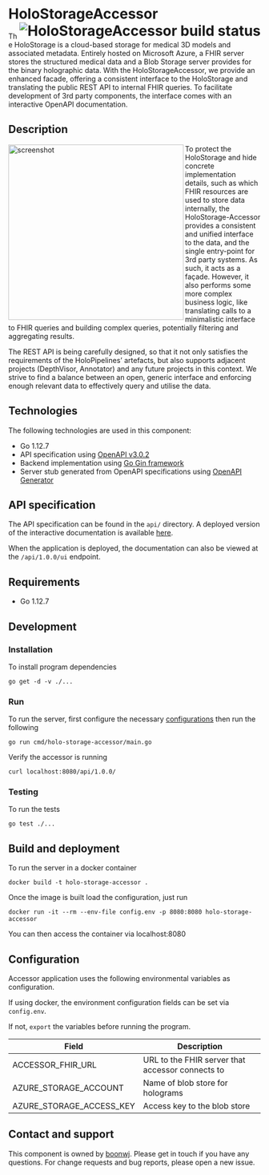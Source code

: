 # HoloStorageAccessor <a href="https://dev.azure.com/MSGOSHHOLO/HoloRepository/_build/latest?definitionId=1&branchName=dev"><img src="https://dev.azure.com/MSGOSHHOLO/HoloRepository/_apis/build/status/HoloRepository-Core?branchName=dev&jobName=HoloStorageAccessor" alt="HoloStorageAccessor build status" align="right" /></a>

The HoloStorage is a cloud-based storage for medical 3D models and associated metadata. Entirely hosted on Microsoft Azure, a FHIR server stores the structured medical data and a Blob Storage server provides for the binary holographic data. With the HoloStorageAccessor, we provide an enhanced facade, offering a consistent interface to the HoloStorage and translating the public REST API to internal FHIR queries. To facilitate development of 3rd party components, the interface comes with an interactive OpenAPI documentation.

## Description

<img src="https://user-images.githubusercontent.com/11090412/62010808-49d5b180-b167-11e9-9ce7-7335aa616926.png" alt="screenshot" height="350" align="left" />
To protect the HoloStorage and hide concrete implementation details, such as which FHIR resources are used to store data internally, the HoloStorage-Accessor provides a consistent and unified interface to the data, and the single entry-point for 3rd party systems. As such, it acts as a façade. However, it also performs some more complex business logic, like translating calls to a minimalistic interface to FHIR queries and building complex queries, potentially filtering and aggregating results.

The REST API is being carefully designed, so that it not only satisfies the requirements of the HoloPipelines’ artefacts, but also supports adjacent projects (DepthVisor, Annotator) and any future projects in this context. We strive to find a balance between an open, generic interface and enforcing enough relevant data to effectively query and utilise the data.
## Technologies

The following technologies are used in this component:

- Go 1.12.7
- API specification using [OpenAPI v3.0.2](https://github.com/OAI/OpenAPI-Specification/blob/master/versions/3.0.2.md)
- Backend implementation using [Go Gin framework](https://github.com/gin-gonic/gin)
- Server stub generated from OpenAPI specifications using [OpenAPI Generator](https://openapi-generator.tech/)

## API specification

The API specification can be found in the `api/` directory. A deployed version of the interactive documentation is available [here](https://app.swaggerhub.com/apis/boonwj/HoloRepository/).

When the application is deployed, the documentation can also be viewed at the `/api/1.0.0/ui` endpoint.

## Requirements
- Go 1.12.7

## Development
### Installation
To install program dependencies

```
go get -d -v ./...
```

### Run

To run the server, first configure the necessary [configurations](#configuration) then run the following

```
go run cmd/holo-storage-accessor/main.go
```

Verify the accessor is running

```
curl localhost:8080/api/1.0.0/
```


### Testing

To run the tests

```
go test ./...
```

## Build and deployment

To run the server in a docker container

```
docker build -t holo-storage-accessor .
```

Once the image is built load the configuration, just run

```
docker run -it --rm --env-file config.env -p 8080:8080 holo-storage-accessor
```
You can then access the container via localhost:8080

## Configuration
Accessor application uses the following environmental variables as configuration.

If using docker, the environment configuration fields can be set via `config.env`.

If not, `export` the variables before running the program.

| Field                    | Description                                      |
|--------------------------|--------------------------------------------------|
| ACCESSOR_FHIR_URL        | URL to the FHIR server that accessor connects to |
| AZURE_STORAGE_ACCOUNT    | Name of blob store for holograms                 |
| AZURE_STORAGE_ACCESS_KEY | Access key to the blob store                     |


## Contact and support

This component is owned by [boonwj](https://github.com/boonwj). Please get in touch if you have any questions. For change requests and bug reports, please open a new issue.
